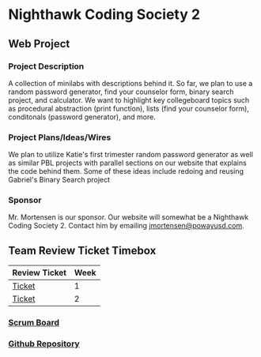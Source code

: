 # Nighthawk Coding Society 2
## Web Project 

### Project Description 
A collection of minilabs with descriptions behind it. So far, we plan to use a random password generator, find your counselor form, binary search project, and calculator. We want to highlight key collegeboard topics such as procedural abstraction (print function), lists (find your counselor form), conditonals (password generator), and more. 

### Project Plans/Ideas/Wires
We plan to utilize Katie's first trimester random password generator as well as similar PBL projects with parallel sections on our website that explains the code behind them. Some of these ideas include redoing and reusing Gabriel's Binary Search project 

### Sponsor 
Mr. Mortensen is our sponsor. Our website will somewhat be a Nighthawk Coding Society 2. Contact him by emailing jmortensen@powayusd.com.

## Team Review Ticket Timebox

| Review Ticket          | Week          | 
| -------------          | ------------- |
| [Ticket](https://github.com/nadirahaddach/TheSlayers.github.io/issues/6) | 1         |
| [Ticket](https://github.com/nadirahaddach/TheSlayers.github.io/issues/12) | 2         |

### [Scrum Board](https://github.com/nadirahaddach/TheSlayers.github.io/projects/1)
### [Github Repository](https://github.com/nadirahaddach/TheSlayers.github.io)



